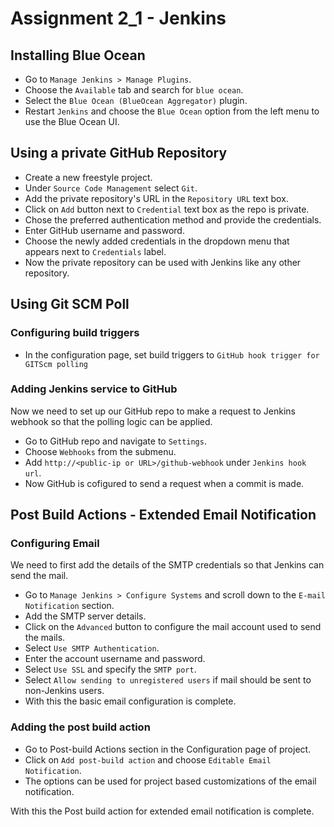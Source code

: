 # Assignment 2_1 - Jenkins

## Installing Blue Ocean
- Go to  `Manage Jenkins > Manage Plugins`.
- Choose the `Available` tab and search for `blue ocean`.
- Select the `Blue Ocean (BlueOcean Aggregator)` plugin.
- Restart `Jenkins` and choose the `Blue Ocean` option from the left menu to use the Blue Ocean UI.

## Using a private GitHub Repository
- Create a new freestyle project.
- Under `Source Code Management` select `Git`.
- Add the private repository's URL in the `Repository URL` text box.
- Click on `Add` button next to `Credential` text box as the repo is private.
- Chose the preferred authentication method and provide the credentials.
- Enter GitHub username and password.
- Choose the newly added credentials in the dropdown menu that appears next to `Credentials` label.
- Now the private repository can be used with Jenkins like any other repository.

## Using Git SCM Poll

### Configuring build triggers
- In the configuration page, set build triggers to `GitHub hook trigger for GITScm polling`

### Adding Jenkins service to GitHub
Now we need to set up our GitHub repo to make a request to Jenkins webhook so that the polling logic can be applied.
- Go to GitHub repo and navigate to `Settings`.
- Choose `Webhooks` from the submenu.
- Add `http://<public-ip or URL>/github-webhook` under `Jenkins hook url`.
- Now GitHub is cofigured to send a request when a commit is made.

## Post Build Actions - Extended Email Notification

### Configuring Email
We need to first add the details of the SMTP credentials so that Jenkins can send the mail.

- Go to `Manage Jenkins > Configure Systems` and scroll down to the `E-mail Notification` section.
- Add the SMTP server details.
- Click on the `Advanced` button to configure the mail account used to send the mails.
- Select `Use SMTP Authentication`.
- Enter the account username and password.
- Select `Use SSL` and specify the `SMTP port`.
- Select `Allow sending to unregistered users` if mail should be sent to non-Jenkins users.
- With this the basic email configuration is complete.

### Adding the post build action
- Go to Post-build Actions section in the Configuration page of project.
- Click on `Add post-build action` and choose `Editable Email Notification`.
- The options can be used for project based customizations of the email notification.

With this the Post build action for extended email notification is complete.
